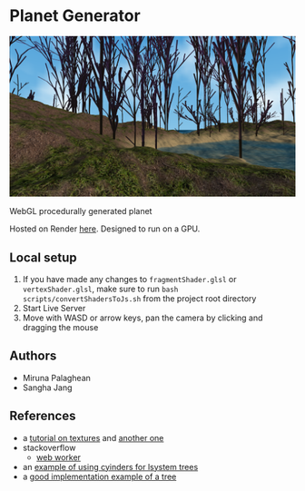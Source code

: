 # Planet Generator

![Planet Generator](./img/PlanetExplorer.png)

WebGL procedurally generated planet

Hosted on Render [here](https://planet-generator.onrender.com/). Designed to run on a GPU.

## Local setup

1. If you have made any changes to `fragmentShader.glsl` or `vertexShader.glsl`,
   make sure to run `bash scripts/convertShadersToJs.sh` from the project root
   directory
2. Start Live Server
3. Move with WASD or arrow keys, pan the camera by clicking and dragging the
   mouse

## Authors

- Miruna Palaghean
- Sangha Jang

## References

- a [tutorial on textures](https://learnopengl.com/Getting-started/Textures) and [another one](https://webglfundamentals.org/webgl/lessons/webgl-2-textures.html)
- stackoverflow
  - [web worker](https://stackoverflow.com/a/50221215)
- an [example of using cyinders for lsystem trees](https://jakelem.com/l-system-foliage/)
- a [good implementation example of a tree](https://github.com/LanLou123/SnowyTree)
